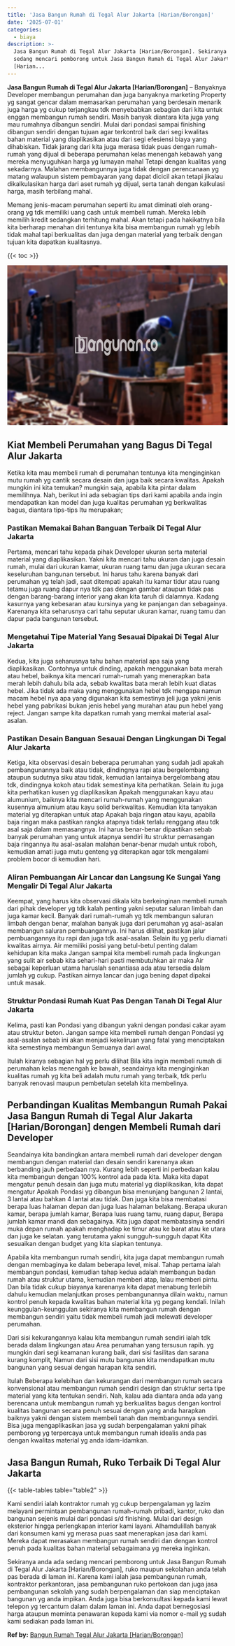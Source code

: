 ```yaml
---
title: 'Jasa Bangun Rumah di Tegal Alur Jakarta [Harian/Borongan]'
date: '2025-07-01'
categories:
  - biaya
description: >-
  Jasa Bangun Rumah di Tegal Alur Jakarta [Harian/Borongan]. Sekiranya anda ada
  sedang mencari pemborong untuk Jasa Bangun Rumah di Tegal Alur Jakarta
  [Harian...
---
```


**Jasa Bangun Rumah di Tegal Alur Jakarta \[Harian/Borongan\]** – Banyaknya Developer membangun perumahan dan juga banyaknya marketing Property yg sangat gencar dalam memasarkan perumahan yang berdesain menarik juga harga yg cukup terjangkau tdk menyebabkan sebagian dari kita untuk enggan membangun rumah sendiri. Masih banyak diantara kita juga yang mau rumahnya dibangun sendiri. Mulai dari pondasi sampai finishing dibangun sendiri dengan tujuan agar terkontrol baik dari segi kwalitas bahan material yang diaplikasikan atau dari segi efesiensi biaya yang dihabiskan. Tidak jarang dari kita juga merasa tidak puas dengan rumah-rumah yang dijual di beberapa perumahan kelas menengah kebawah yang mereka menyuguhkan harga yg lumayan mahal Tetapi dengan kualitas yang sekadarnya. Malahan membangunnya juga tidak dengan perencanaan yg matang walaupun sistem pembayaran yang dapat dicicil akan tetapi jikalau dikalkulasikan harga dari aset rumah yg dijual, serta tanah dengan kalkulasi harga, masih terbilang mahal.

Memang jenis-macam perumahan seperti itu amat diminati oleh orang-orang yg tdk memiliki uang cash untuk membeli rumah. Mereka lebih memilih kredit sedangkan terhitung mahal. Akan tetapi pada hakikatnya bila kita berharap menahan diri tentunya kita bisa membangun rumah yg lebih tidak mahal tapi berkualitas dan juga dengan material yang terbaik dengan tujuan kita dapatkan kualitasnya.

{{< toc >}}

![Jasa Bangun Rumah di Tegal Alur Jakarta [Harian/Borongan]](/images/borong-bangunan-38.png)

## Kiat Membeli Perumahan yang Bagus Di Tegal Alur Jakarta

Ketika kita mau membeli rumah di perumahan tentunya kita menginginkan mutu rumah yg cantik secara desain dan juga baik secara kwalitas. Apakah mungkin ini kita temukan? mungkin saja, apabila kita pintar dalam memilihnya. Nah, berikut ini ada sebagian tips dari kami apabila anda ingin mendapatkan kan model dan juga kualitas perumahan yg berkwalitas bagus, diantara tips-tips Itu merupakan;

### Pastikan Memakai Bahan Banguan Terbaik Di Tegal Alur Jakarta

Pertama, mencari tahu kepada pihak Developer ukuran serta material material yang diaplikasikan. Yakni kita mencari tahu ukuran dan juga desain rumah, mulai dari ukuran kamar, ukuran ruang tamu dan juga ukuran secara keseluruhan bangunan tersebut. Ini harus tahu karena banyak dari perumahan yg telah jadi, saat ditempati apakah itu kamar tidur atau ruang tetamu juga ruang dapur nya tdk pas dengan gambar ataupun tidak pas dengan barang-barang interior yang akan kita taruh di dalamnya. Kadang kasurnya yang kebesaran atau kursinya yang ke panjangan dan sebagainya. Karenanya kita seharusnya cari tahu seputar ukuran kamar, ruang tamu dan dapur pada bangunan tersebut.

### Mengetahui Tipe Material Yang Sesauai Dipakai Di Tegal Alur Jakarta

Kedua, kita juga seharusnya tahu bahan material apa saja yang diaplikasikan. Contohnya untuk dinding, apakah menggunakan bata merah atau hebel, baiknya kita mencari rumah-rumah yang menerapkan bata merah lebih dahulu bila ada, sebab kwalitas bata merah lebih kuat diatas hebel. Jika tidak ada maka yang menggunakan hebel tdk mengapa namun macam hebel nya apa yang digunakan kita semestinya jeli juga yakni jenis hebel yang pabrikasi bukan jenis hebel yang murahan atau pun hebel yang reject. Jangan sampe kita dapatkan rumah yang memkai material asal-asalan.

### Pastikan Desain Banguan Sesauai Dengan Lingkungan Di Tegal Alur Jakarta

Ketiga, kita observasi desain beberapa perumahan yang sudah jadi apakah pembangunannya baik atau tidak, dindingnya rapi atau bergelombang ataupun sudutnya siku atau tidak, kemudian lantainya bergelombang atau tdk, dindingnya kokoh atau tidak semestinya kita perhatikan. Selain itu juga kita perhatikan kusen yg diaplikasikan Apakah menggunakan kayu atau alumunium, baiknya kita mencari rumah-rumah yang menggunakan kusennya almunium atau kayu solid berkwalitas. Kemudian kita tanyakan material yg diterapkan untuk atap Apakah baja ringan atau kayu, apabila baja ringan maka pastikan rangka atapnya tidak terlalu renggang atau tdk asal saja dalam memasangnya. Ini harus benar-benar dipastikan sebab banyak perumahan yang untuk atapnya sendiri itu struktur pemasangan baja ringannya itu asal-asalan malahan benar-benar mudah untuk roboh, kemudian amati juga mutu genteng yg diterapkan agar tdk mengalami problem bocor di kemudian hari.

### Aliran Pembuangan Air Lancar dan Langsung Ke Sungai Yang Mengalir Di Tegal Alur Jakarta

Keempat, yang harus kita observasi dikala kita berkeinginan membeli rumah dari pihak developer yg tdk kalah penting yakni seputar saluran limbah dan juga kamar kecil. Banyak dari rumah-rumah yg tdk membangun saluran limbah dengan benar, malahan banyak juga dari perumahan yg asal-asalan membangun saluran pembuangannya. Ini harus dilihat, pastikan jalur pembuangannya itu rapi dan juga tdk asal-asalan. Selain itu yg perlu diamati kwalitas airnya. Air memiliki posisi yang betul-betul penting dalam kehidupan kita maka Jangan sampai kita membeli rumah pada lingkungan yang sulit air sebab kita sehari-hari pasti membutuhkan air maka Air sebagai keperluan utama haruslah senantiasa ada atau tersedia dalam jumlah yg cukup. Pastikan airnya lancar dan juga bening dapat dipakai untuk masak.

### Struktur Pondasi Rumah Kuat Pas Dengan Tanah Di Tegal Alur Jakarta

Kelima, pasti kan Pondasi yang dibangun yakni dengan pondasi cakar ayam atau struktur beton. Jangan sampe kita membeli rumah dengan Pondasi yg asal-asalan sebab ini akan menjadi kekeliruan yang fatal yang menciptakan kita semestinya membangun Semuanya dari awal.

Itulah kiranya sebagian hal yg perlu dilihat Bila kita ingin membeli rumah di perumahan kelas menengah ke bawah, seandainya kita menginginkan kualitas rumah yg kita beli adalah mutu rumah yang terbaik, tdk perlu banyak renovasi maupun pembetulan setelah kita membelinya.

## Perbandingan Kualitas Membangun Rumah Pakai Jasa Bangun Rumah di Tegal Alur Jakarta \[Harian/Borongan\] dengen Membeli Rumah dari Developer

Seandainya kita bandingkan antara membeli rumah dari developer dengan membangun dengan material dan desain sendiri karenanya akan berbanding jauh perbedaan nya. Kurang lebih seperti ini perbedaan kalau kita membangun dengan 100% kontrol ada pada kita. Maka kita dapat mengatur penuh desain dan juga mutu material yg diaplikasikan, kita dapat mengatur Apakah Pondasi yg dibangun bisa menunjang bangunan 2 lantai, 3 lantai atau bahkan 4 lantai atau tidak. Dan juga kita bisa membatasi berapa luas halaman depan dan juga luas halaman belakang. Berapa ukuran kamar, berapa jumlah kamar, Berapa luas ruang tamu, ruang dapur, Berapa jumlah kamar mandi dan sebagainya. Kita juga dapat membatasinya sendiri muka depan rumah apakah menghadap ke timur atau ke barat atau ke utara dan juga ke selatan. yang terutama yakni sungguh-sungguh dapat Kita sesuaikan dengan budget yang kita siapkan tentunya.

Apabila kita membangun rumah sendiri, kita juga dapat membangun rumah dengan membaginya ke dalam beberapa level, misal. Tahap pertama ialah membangun pondasi, kemudian tahap kedua adalah membangun badan rumah atau struktur utama, kemudian memberi atap, lalau memberi pintu. Dan bila tidak cukup biayanya karenanya kita dapat menabung terlebih dahulu kemudian melanjutkan proses pembangunannya dilain waktu, namun kontrol penuh kepada kwalitas bahan material kita yg pegang kendali. Inilah keunggulan-keunggulan sekiranya kita membangun rumah dengan membangun sendiri yaitu tidak membeli rumah jadi melewati developer perumahan.

Dari sisi kekurangannya kalau kita membangun rumah sendiri ialah tdk berada dalam lingkungan atau Area perumahan yang tersusun rapih. yg mungkin dari segi keamanan kurang baik, dari sisi fasilitas dan sarana kurang komplit, Namun dari sisi mutu bangunan kita mendapatkan mutu bangunan yang sesuai dengan harapan kita sendiri.

Itulah Beberapa kelebihan dan kekurangan dari membangun rumah secara konvensional atau membangun rumah sendiri design dan struktur serta tipe material yang kita tentukan sendiri. Nah, kalau ada diantara anda ada yang berencana untuk membangun rumah yg berkualitas bagus dengan kontrol kualitas bangunan secara penuh sesuai dengan yang anda harapkan baiknya yakni dengan sistem membeli tanah dan membangunnya sendiri. Bisa juga mengaplikasikan jasa yg sudah berpengalaman yakni pihak pemborong yg terpercaya untuk membangun rumah idealis anda pas dengan kwalitas material yg anda idam-idamkan.

## Jasa Bangun Rumah, Ruko Terbaik Di Tegal Alur Jakarta

{{< table-tables table="table2" >}}

Kami sendiri ialah kontraktor rumah yg cukup berpengalaman yg lazim melayani permintaan pembangunan rumah-rumah pribadi, kantor, ruko dan bangunan sejenis mulai dari pondasi s/d finishing. Mulai dari design eksterior hingga perlengkapan interior kami layani. Alhamdulillah banyak dari konsumen kami yg merasa puas saat menerapkan jasa dari kami. Mereka dapat merasakan membangun rumah sendiri dan dengan kontrol penuh pada kualitas bahan material sebagaimana yg mereka inginkan.

Sekiranya anda ada sedang mencari pemborong untuk Jasa Bangun Rumah di Tegal Alur Jakarta \[Harian/Borongan\], ruko maupun sekolahan anda telah pas berada di laman ini. Karena kami ialah jasa pembangunan rumah, kontraktor perkantoran, jasa pembangunan ruko pertokoan dan juga jasa pembangunan sekolah yang sudah berpengalaman dan siap menciptakan bangunan yg anda impikan. Anda juga bisa berkonsultasi kepada kami lewat telepon yg tercantum dalam dalam laman ini. Anda dapat bernegosiasi harga ataupun meminta penawaran kepada kami via nomor e-mail yg sudah kami sediakan pada laman ini.

**Ref by:** [Bangun Rumah Tegal Alur Jakarta [Harian/Borongan]](https://id.wikipedia.org/wiki/Bangun)
